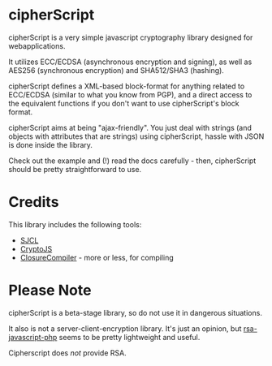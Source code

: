 cipherScript
============

cipherScript is a very simple javascript cryptography library designed for webapplications. 

It utilizes ECC/ECDSA (asynchronous encryption and signing), as well as AES256 (synchronous encryption) and SHA512/SHA3 (hashing).

cipherScript defines a XML-based block-format for anything related to ECC/ECDSA (similar to what you know from PGP), and a direct access to the equivalent functions if you don't want to use cipherScript's block format.

cipherScript aims at being "ajax-friendly". You just deal with strings (and objects with attributes that are strings) using cipherScript, hassle with JSON is done inside the library.

Check out the example and (!) read the docs carefully - then, cipherScript should be pretty straightforward to use.

Credits
============

This library includes the following tools:

* [SJCL](https://github.com/bitwiseshiftleft/sjcl)
* [CryptoJS](http://code.google.com/p/crypto-js/)
* [ClosureCompiler](https://developers.google.com/closure/compiler/) - more or less, for compiling

Please Note
============

cipherScript is a beta-stage library, so do not use it in dangerous situations. 

It also is not a server-client-encryption library. It's just an opinion, but [rsa-javascript-php](https://github.com/Trenker/rsa-javascript-php/) seems to be pretty lightweight and useful.

Cipherscript does *not* provide RSA.
